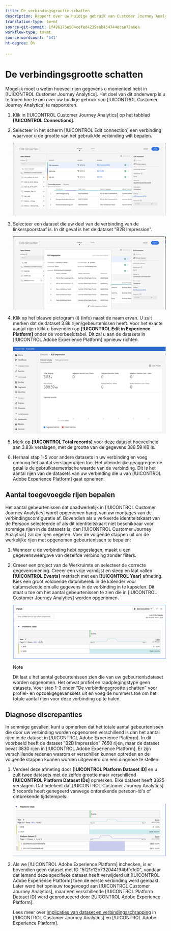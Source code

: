 ```yaml
---
title: De verbindingsgrootte schatten
description: Rapport over uw huidige gebruik van Customer Journey Analytics
translation-type: tm+mt
source-git-commit: 1f496175e504cefed4239aab454744ecae72a6ea
workflow-type: tm+mt
source-wordcount: '541'
ht-degree: 0%

---
```



# De verbindingsgrootte schatten

Mogelijk moet u weten hoeveel rijen gegevens u momenteel hebt in [!UICONTROL Customer Journey Analytics]. Het doel van dit onderwerp is u te tonen hoe te om over uw huidige gebruik van [!UICONTROL Customer Journey Analytics] te rapporteren.

1. Klik in [!UICONTROL Customer Journey Analytics] op het tabblad **[!UICONTROL Connections]**.
1. Selecteer in het scherm [!UICONTROL Edit connection] een verbinding waarvoor u de grootte van het gebruik/de verbinding wilt bepalen.

   ![Verbinding bewerken](assets/edit-connection.png)

1. Selecteer een dataset die uw deel van de verbinding van de linkerspoorstaaf is. In dit geval is het de dataset &quot;B2B Impression&quot;.

   ![gegevensset](assets/dataset.png)

1. Klik op het blauwe pictogram (i) (info) naast de naam ervan. U zult merken dat de dataset 3.8k rijen/gebeurtenissen heeft. Voor het exacte aantal rijen klikt u bovendien op **[!UICONTROL Edit in Experience Platform]** onder de voorbeeldtabel. Dit zal u aan de datasets in [!UICONTROL Adobe Experience Platform] opnieuw richten.

   ![Gegevens AEP-gegevensset](assets/data-size.png)

1. Merk op **[!UICONTROL Total records]** voor deze dataset hoeveelheid aan 3.83k verslagen, met de grootte van de gegevens 388.59 KB is.

1. Herhaal stap 1-5 voor andere datasets in uw verbinding en voeg omhoog het aantal verslagen/rijen toe. Het uiteindelijke geaggregeerde getal is de gebruikstemetrische waarde van de verbinding. Dit is het aantal rijen van de datasets van uw verbinding die u van [!UICONTROL Adobe Experience Platform] gaat opnemen.

## Aantal toegevoegde rijen bepalen

Het aantal gebeurtenissen dat daadwerkelijk in [!UICONTROL Customer Journey Analytics] wordt opgenomen hangt van uw montages van de verbindingsconfiguratie af. Bovendien als u verkeerde identiteitskaart van de Persoon selecteerde of als dit identiteitskaart niet beschikbaar voor sommige rijen in de datasets is, dan [!UICONTROL Customer Journey Analytics] zal die rijen negeren. Voer de volgende stappen uit om de werkelijke rijen met opgenomen gebeurtenissen te bepalen:

1. Wanneer u de verbinding hebt opgeslagen, maakt u een gegevensweergave van dezelfde verbinding zonder filters.
1. Creeer een project van de Werkruimte en selecteer de correcte gegevensmening. Creeer een vrije vormlijst en sleep en laat vallen **[!UICONTROL Events]** metrisch met een **[!UICONTROL Year]** afmeting. Kies een groot voldoende datumbereik in de kalender voor datumselectie om alle gegevens in de verbinding in te kapselen. Dit staat u toe om het aantal gebeurtenissen te zien die in [!UICONTROL Customer Journey Analytics] worden opgenomen.

   ![Werkruimteproject](assets/event-number.png)

   >[!NOTE]
   >
   >Dit laat u het aantal gebeurtenissen zien die van uw gebeurtenisdataset worden opgenomen. Het omvat profiel en raadplegingstype geen datasets. Voer stap 1-3 onder &quot;De verbindingsgrootte schatten&quot; voor profiel- en opzoekgegevenssets uit en voeg de nummers toe om het totale aantal rijen voor deze verbinding op te halen.

## Diagnose discrepanties

In sommige gevallen, kunt u opmerken dat het totale aantal gebeurtenissen die door uw verbinding worden opgenomen verschillend is dan het aantal rijen in de dataset in [!UICONTROL Adobe Experience Platform]. In dit voorbeeld heeft de dataset &quot;B2B Impression&quot; 7650 rijen, maar de dataset bevat 3830 rijen in [!UICONTROL Adobe Experience Platform]. Er zijn verschillende redenen waarom er verschillen kunnen optreden en de volgende stappen kunnen worden uitgevoerd om een diagnose te stellen:

1. Verdeel deze afmeting door **[!UICONTROL Platform Dataset ID]** en u zult twee datasets met de zelfde grootte maar verschillend **[!UICONTROL Platform Dataset IDs]** opmerken. Elke dataset heeft 3825 verslagen. Dat betekent dat [!UICONTROL Customer Journey Analytics] 5 records heeft genegeerd vanwege ontbrekende persoon-id&#39;s of ontbrekende tijdstempels:

   ![uitsplitsing](assets/data-size2.png)

1. Als we [!UICONTROL Adobe Experience Platform] inchecken, is er bovendien geen dataset met ID &quot;5f21c12b732044194bffc1d0&quot;, vandaar dat iemand deze specifieke dataset heeft verwijderd uit [!UICONTROL Adobe Experience Platform] toen de eerste verbinding werd gemaakt. Later werd het opnieuw toegevoegd aan [!UICONTROL Customer Journey Analytics], maar een verschillende [!UICONTROL Platform Dataset ID] werd geproduceerd door [!UICONTROL Adobe Experience Platform].

   Lees meer over [implicaties van dataset en verbindingsschrapping](https://experienceleague.adobe.com/docs/analytics-platform/using/cja-overview/cja-faq.html?lang=en#implications-of-deleting-data-components) in [!UICONTROL Customer Journey Analytics] en [!UICONTROL Adobe Experience Platform].
